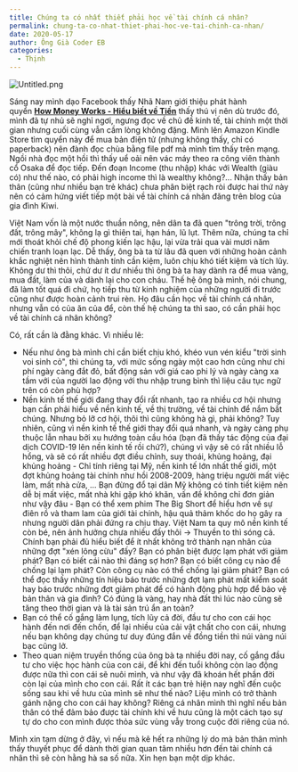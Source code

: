 ```yaml
---
title: Chúng ta có nhất thiết phải học về tài chính cá nhân?
permalink: chung-ta-co-nhat-thiet-phai-hoc-ve-tai-chinh-ca-nhan/
date: 2020-05-17
author: Ông Già Coder EB
categories:
  - Thịnh
---
```


![Untitled.png](/images/bdbe7255-205e-4689-9dfe-30e0b2fc3da5/Untitled.png)


Sáng nay mình dạo Facebook thấy Nhã Nam giới thiệu phát hành quyển [**How Money Works - Hiểu biết về Tiền**](http://nhanam.com.vn/sach/18011/how-money-works---hieu-het-ve-tien?ref=duongdao.family) thấy thú vị nên dù trước đó, mình đã tự nhủ sẽ nghỉ ngơi, ngưng đọc về chủ đề kinh tế, tài chính một thời gian nhưng cuối cùng vẫn cầm lòng không đặng. Mình lên Amazon Kindle Store tìm quyển này để mua bản điện tử (nhưng không thấy, chỉ có paperback) nên đành đọc chùa bằng file pdf mà mình tìm thấy trên mạng. Ngồi nhà đọc một hồi thì thấy uể oải nên vác máy theo ra công viên thành cổ Osaka để đọc tiếp. Đến đoạn Income (thu nhập) khác với Wealth (giàu có) như thế nào, có phải high income thì là wealthy không?... Nhận thấy bản thân (cũng như nhiều bạn trẻ khác) chưa phân biệt rạch ròi được hai thứ này nên có cảm hứng viết tiếp một bài về tài chính cá nhân đăng trên blog của gia đình Kiwi.


Việt Nam vốn là một nước thuần nông, nên dân ta đã quen "trông trời, trông đất, trông mây", không lạ gì thiên tai, hạn hán, lũ lụt. Thêm nữa, chúng ta chỉ mới thoát khỏi chế độ phong kiến lạc hậu, lại vừa trải qua vài mươi năm chiến tranh loạn lạc. Dễ thấy, ông bà ta từ lâu đã quen với những hoàn cảnh khắc nghiệt nên hình thành tính cần kiệm, luôn chịu khó tiết kiệm và tích lũy. Không dư thì thôi, chứ dư ít dư nhiều thì ông bà ta hay dành ra để mua vàng, mua đất, làm của và dành lại cho con cháu. Thế hệ ông bà mình, nói chung, đã làm tốt quá đi chứ, họ tiếp thu từ kinh nghiệm của những người đi trước cũng như được hoàn cảnh trui rèn. Họ đâu cần học về tài chính cá nhân, nhưng vẫn có của ăn của để, còn thế hệ chúng ta thì sao, có cần phải học về tài chính cá nhân không?


Có, rất cần là đằng khác. Vì nhiều lẽ:

- Nếu như ông bà mình chỉ cần biết chịu khó, khéo vun vén kiểu "trời sinh voi sinh cỏ", thì chúng ta, với mức sống ngày một cao hơn cũng như chi phí ngày càng đắt đỏ, bất động sản với giá cao phi lý và ngày càng xa tầm với của người lao động với thu nhập trung bình thì liệu câu tục ngữ trên có còn phù hợp?
- Nền kinh tế thế giới đang thay đổi rất nhanh, tạo ra nhiều cơ hội nhưng bạn cần phải hiểu về nền kinh tế, về thị trường, về tài chính để nắm bắt chúng. Nhưng bỏ lỡ cơ hội, thôi thì cũng không hà gì, phải không? Tuy nhiên, cũng vì nền kinh tế thế giới thay đổi quá nhanh, và ngày càng phụ thuộc lẫn nhau bởi xu hướng toàn cầu hóa (bạn đã thấy tác động của đại dịch COVID-19 lên nền kinh tế rồi chứ?), chúng vì vậy sẽ có rất nhiều lỗ hổng, và sẽ có rất nhiều đợt điều chỉnh, suy thoái, khủng hoảng, đại khủng hoảng - Chỉ tính riêng tại Mỹ, nền kinh tế lớn nhất thế giới, một đợt khủng hoảng tài chính như hồi 2008-2009, hàng triệu người mất việc làm, mất nhà cửa, ... Bạn đừng đổ tại dân Mỹ không có tính tiết kiệm nên dễ bị mất việc, mất nhà khi gặp khó khăn, vấn đề không chỉ đơn giản như vậy đâu - Bạn có thể xem phim The Big Short để hiểu hơn về sự điên rồ và tham lam của giới tài chính, hậu quả thảm khốc do họ gây ra nhưng người dân phải đứng ra chịu thay. Việt Nam ta quy mô nền kinh tế còn bé, nên ảnh hưởng chưa nhiều đấy thôi -> Thuyền to thì sóng cả. Chính bạn phải đủ hiểu biết để ít nhất không trở thành nạn nhân của những đợt "xén lông cừu" đấy? Bạn có phân biệt được lạm phát với giảm phát? Bạn có biết cái nào thì đáng sợ hơn? Bạn có biết công cụ nào để chống lại lạm phát? Còn công cụ nào có thể chống lại giảm phát? Bạn có thể đọc thấy những tín hiệu báo trước những đợt lạm phát mất kiểm soát hay báo trước những đợt giảm phát để có hành động phù hợp để bảo vệ bản thân và gia đình? Có đúng là vàng, hay nhà đất thì lúc nào cũng sẽ tăng theo thời gian và là tài sản trú ẩn an toàn?
- Bạn có thể cố gắng làm lụng, tích lũy cả đời, đầu tư cho con cái học hành đến nơi đến chốn, để lại nhiều của cải vật chất cho con cái, nhưng nếu bạn không dạy chúng tư duy đúng đắn về đồng tiền thì núi vàng núi bạc cũng lở.
- Theo quan niệm truyền thống của ông bà ta nhiều đời nay, cố gắng đầu tư cho việc học hành của con cái, để khi đến tuổi không còn lao động được nữa thì con cái sẽ nuôi mình, và như vậy đã khoán hết phần đời còn lại của mình cho con cái. Rất ít các bạn trẻ hiện nay nghĩ đến cuộc sống sau khi về hưu của mình sẽ như thế nào? Liệu mình có trở thành gánh nặng cho con cái hay không? Riêng cá nhân mình thì nghĩ nếu bản thân có thể đảm bảo được tài chính khi về hưu cũng là một cách tạo sự tự do cho con mình được thỏa sức vùng vẫy trong cuộc đời riêng của nó.

Mình xin tạm dừng ở đây, vì nếu mà kê hết ra những lý do mà bản thân mình thấy thuyết phục để dành thời gian quan tâm nhiều hơn đến tài chính cá nhân thì sẽ còn hằng hà sa số nữa. Xin hẹn bạn một dịp khác.

